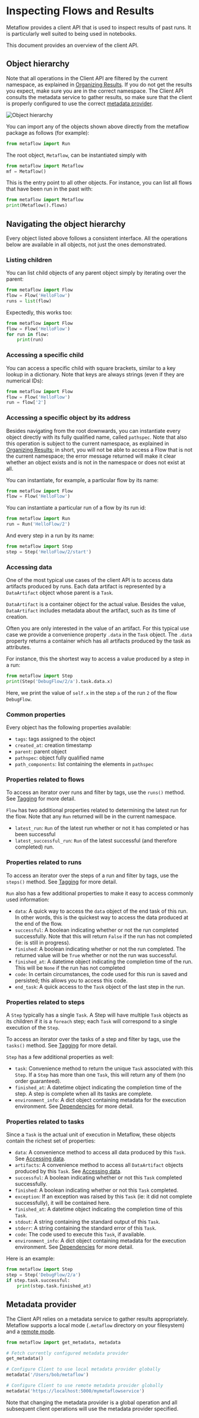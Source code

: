 # Inspecting Flows and Results

Metaflow provides a client API that is used to inspect results of past runs. It is particularly well suited to being used in notebooks.

This document provides an overview of the client API.

## Object hierarchy

Note that all operations in the Client API are filtered by the current namespace, as explained in [Organizing Results](tagging.md). If you do not get the results you expect, make sure you are in the correct namespace. The Client API consults the metadata service to gather results, so make sure that the client is properly configured to use the correct [metadata provider](client.md#metadata-provider).

![Object hierarchy](../.gitbook/assets/Hierarchy.png)

You can import any of the objects shown above directly from the metaflow package as follows (for example):

```python
from metaflow import Run
```

The root object, `Metaflow`, can be instantiated simply with

```python
from metaflow import Metaflow
mf = Metaflow()
```

This is the entry point to all other objects. For instance, you can list all flows that have been run in the past with:

```python
from metaflow import Metaflow
print(Metaflow().flows)
```

## Navigating the object hierarchy

Every object listed above follows a consistent interface. All the operations below are available in all objects, not just the ones demonstrated.

### Listing children

You can list child objects of any parent object simply by iterating over the parent:

```python
from metaflow import Flow
flow = Flow('HelloFlow')
runs = list(flow)
```

Expectedly, this works too:

```python
from metaflow import Flow
flow = Flow('HelloFlow')
for run in flow:
    print(run)
```

### Accessing a specific child

You can access a specific child with square brackets, similar to a key lookup in a dictionary. Note that keys are always strings (even if they are numerical IDs):

```python
from metaflow import Flow
flow = Flow('HelloFlow')
run = flow['2']
```

### Accessing a specific object by its address

Besides navigating from the root downwards, you can instantiate every object directly with its fully qualified name, called `pathspec`. Note that also this operation is subject to the current namespace, as explained in [Organizing Results](tagging.md); in short, you will not be able to access a Flow that is not the current namespace; the error message returned will make it clear whether an object exists and is not in the namespace or does not exist at all.

You can instantiate, for example, a particular flow by its name:

```python
from metaflow import Flow
flow = Flow('HelloFlow')
```

You can instantiate a particular run of a flow by its run id:

```python
from metaflow import Run
run = Run('HelloFlow/2')
```

And every step in a run by its name:

```python
from metaflow import Step
step = Step('HelloFlow/2/start')
```

### Accessing data

One of the most typical use cases of the client API is to access data artifacts produced by runs. Each data artifact is represented by a `DataArtifact` object whose parent is a `Task`.

`DataArtifact` is a container object for the actual value. Besides the value, `DataArtifact` includes metadata about the artifact, such as its time of creation.

Often you are only interested in the value of an artifact. For this typical use case we provide a convenience property `.data` in the `Task` object. The `.data` property returns a container which has all artifacts produced by the task as attributes.

For instance, this the shortest way to access a value produced by a step in a run:

```python
from metaflow import Step
print(Step('DebugFlow/2/a').task.data.x)
```

Here, we print the value of `self.x` in the step `a` of the run `2` of the flow `DebugFlow`.

### Common properties

Every object has the following properties available:

* `tags`: tags assigned to the object
* `created_at`: creation timestamp
* `parent`: parent object
* `pathspec`: object fully qualified name
* `path_components`: list containing the elements in `pathspec`

### Properties related to flows

To access an iterator over runs and filter by tags, use the `runs()` method. See [Tagging](tagging.md#tagging) for more detail.

`Flow` has two additional properties related to determining the latest run for the flow. Note that any `Run` returned will be in the current namespace.

* `latest_run`: `Run` of the latest run whether or not it has completed or has been successful
* `latest_successful_run`: `Run` of the latest successful (and therefore completed) run.

### Properties related to runs

To access an iterator over the steps of a run and filter by tags, use the `steps()` method. See [Tagging](tagging.md#tagging) for more detail.

`Run` also has a few additional properties to make it easy to access commonly used information:

* `data`: A quick way to access the `data` object of the end task of this run. In other words, this is the quickest way to access the data produced at the end of the flow.
* `successful`: A boolean indicating whether or not the run completed successfully. Note that this will return `False` if the run has not completed (ie: is still in progress).
* `finished`: A boolean indicating whether or not the run completed. The returned value will be `True` whether or not the run was successful.
* `finished_at`: A datetime object indicating the completion time of the run. This will be `None` if the run has not completed
* `code`: In certain circumstances, the code used for this run is saved and persisted; this allows you to access this code.
* `end_task`: A quick access to the `Task` object of the last step in the run.

### Properties related to steps

A `Step` typically has a single `Task`. A Step will have multiple `Task` objects as its children if it is a `foreach` step; each `Task` will correspond to a single execution of the `Step`.

To access an iterator over the tasks of a step and filter by tags, use the `tasks()` method. See [Tagging](tagging.md#tagging) for more detail.

`Step` has a few additional properties as well:

* `task`: Convenience method to return the unique `Task` associated with this `Step`. If a `Step` has more than one `Task`, this will return any of them (no order guaranteed).
* `finished_at`: A datetime object indicating the completion time of the step. A step is complete when all its tasks are complete.
* `environment_info`: A dict object containing metadata for the execution environment. See [Dependencies](dependencies.md) for more detail.

### Properties related to tasks

Since a `Task` is the actual unit of execution in Metaflow, these objects contain the richest set of properties:

* `data`: A convenience method to access all data produced by this `Task`. See [Accessing data](client.md#accessing-data).
* `artifacts`: A convenience method to access all `DataArtifact` objects produced by this `Task`. See [Accessing data](client.md#accessing-data).
* `successful`: A boolean indicating whether or not this `Task` completed successfully.
* `finished`: A boolean indicating whether or not this `Task` completed.
* `exception`: If an exception was raised by this `Task` (ie: it did not complete successfully), it will be contained here.
* `finished_at`: A datetime object indicating the completion time of this `Task`.
* `stdout`: A string containing the standard output of this `Task`.
* `stderr`: A string containing the standard error of this `Task`.
* `code`: The code used to execute this `Task`, if available.
* `environment_info`: A dict object containing metadata for the execution environment. See [Dependencies](dependencies.md) for more detail.

Here is an example:

```python
from metaflow import Step
step = Step('DebugFlow/2/a')
if step.task.successful:
    print(step.task.finished_at)
```

## Metadata provider

The Client API relies on a metadata service to gather results appropriately. Metaflow supports a local mode (`.metaflow` directory on your filesystem) and a [remote mode](https://github.com/Netflix/metaflow-service).

```python
from metaflow import get_metadata, metadata

# Fetch currently configured metadata provider
get_metadata()

# Configure Client to use local metadata provider globally
metadata('/Users/bob/metaflow')

# Configure Client to use remote metadata provider globally
metadata('https://localhost:5000/mymetaflowservice')
```

Note that changing the metadata provider is a global operation and all subsequent client operations will use the metadata provider specified.
